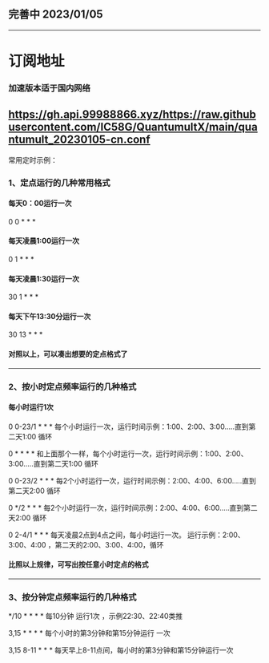 ## 完善中 2023/01/05

---------------------------
# 订阅地址
### 加速版本适于国内网络
https://gh.api.99988866.xyz/https://raw.githubusercontent.com/IC58G/QuantumultX/main/quantumult_20230105-cn.conf
---------------------------
常用定时示例：

### 1、定点运行的几种常用格式

#### 每天0：00运行一次
0 0 * * *

#### 每天凌晨1:00运行一次
0 1 * * *

#### 每天凌晨1:30运行一次
30 1 * * *

#### 每天下午13:30分运行一次
30 13 * * *

#### 对照以上，可以凑出想要的定点格式了

-------------

### 2、按小时定点频率运行的几种格式

#### 每小时运行1次

0 0-23/1 * * *   每个小时运行一次，运行时间示例：1:00、2:00、3:00.....直到第二天1:00 循环

0 * * * *        和上面那个一样，每个小时运行一次，运行时间示例：1:00、2:00、3:00.....直到第二天1:00 循环

0 0-23/2 * * *   每2个小时运行一次，运行时间示例：2:00、4:00、6:00.....直到第二天2:00 循环

0 */2 * * *     每2个小时运行一次，运行时间示例：2:00、4:00、6:00.....直到第二天2:00 循环

0 2-4/1 * * *    每天凌晨2点到4点之间，每小时运行一次。 运行示例：2:00、3:00、4:00 ，第二天的2:00、3:00、4:00，循环

#### 比照以上规律，可写出按任意小时定点的格式

-------------

### 3、按分钟定点频率运行的几种格式

*/10 * * * *   每10分钟 运行1次   ，示例22:30、22:40类推

3,15 * * * *   每个小时的第3分钟和第15分钟运行 一次

3,15 8-11 * * *  每天早上8-11点间，每小时的第3分钟和第15分钟运行一次
